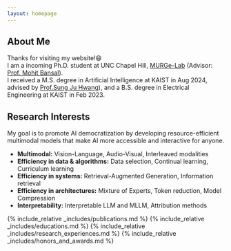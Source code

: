 ```yaml
---
layout: homepage
---
```


## About Me

Thanks for visiting my website!😄     
I am a incoming Ph.D. student at UNC Chapel Hill, [MURGe-Lab](https://murgelab.cs.unc.edu/) (Advisor: [Prof. Mohit Bansal](https://www.cs.unc.edu/~mbansal/)).  
I received a M.S. degree in Artificial Intelligence at KAIST in Aug 2024, advised by [Prof.Sung Ju Hwang](http://www.sungjuhwang.com/)), and a B.S. degree in Electrical Engineering at KAIST in Feb 2023.

## Research Interests
<!-- My goal is to promote AI democratization by developing resource-efficient multimodal models that make AI more accessible and interactive for anyone.
- **Multimodal (Vision-Language, Audio-Visual, Interleaved modalities):**  
I am intrigued by uncovering interactions between modalities and, based on these insights, developing models that understand various multimodal knowledge, leading to more accessible and interactive AI.
- **Efficiency in data & algorithms (Data selection, Continual learning, Curriculum learning):**  
To further enhance AI accessibility, I am keen on designing algorithms that minimize the training costs of models. I am currently interested in combining data curation with continual or curriculum learning ([Empirical Study](./assets/files/empirical_study.pdf)).
- **Efficiency in systems (Retrieval-Augmented Generation, Information retrieval):**  
Storing enormous and growing world knowledge in models is challenging. I aim to decouple knowledge from task-solving skills.
- **Efficiency in architectures (Mixture of Experts, Token reduction, Model Compression):**  
I am passionate about designing architectures for efficient training and deployment of models for complex tasks and multimodalities.
- **Interpretability (Interpretable LLM and MLLM, Attribution methods):**   
Effective frameworks stem from understanding model behaviors and data. I am interested in exploring how modalities interact during processing. -->
My goal is to promote AI democratization by developing resource-efficient multimodal models that make AI more accessible and interactive for anyone.
- **Multimodal:** Vision-Language, Audio-Visual, Interleaved modalities  
- **Efficiency in data & algorithms:**  Data selection, Continual learning, Curriculum learning  
- **Efficiency in systems:**  Retrieval-Augmented Generation, Information retrieval  
- **Efficiency in architectures:**  Mixture of Experts, Token reduction, Model Compression  
- **Interpretability:**  Interpretable LLM and MLLM, Attribution methods     

{% include_relative _includes/publications.md %}
{% include_relative _includes/educations.md %}
{% include_relative _includes/research_experiences.md %}
{% include_relative _includes/honors_and_awards.md %}
